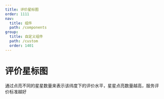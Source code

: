 ```yaml
---
title: 评价星标图
order: 1111
nav:
  title: 组件
  path: /components
group:
  title: 自定义组件
  path: /custom
  order: 1401
---
```


# 评价星标图

通过点亮不同的星星数量来表示该纬度下的评价水平，星星点亮数量越高，服务评价标准越好
<code src="./.demos/pictorialBar.tsx"></code>
